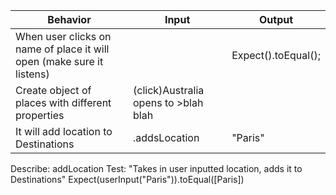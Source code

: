 | Behavior                                                        | Input     | Output    |
| --------------------------------------------------------------- | --------- | --------- |
| When user clicks on name of place it will open (make sure it listens) |  | Expect().toEqual(); |
| Create object of places with different properties| (click)Australia opens to >blah blah|  |
| It will add location to Destinations | .addsLocation | "Paris" |





Describe: addLocation
Test: "Takes in user inputted location, adds it to Destinations"
Expect(userInput("Paris")).toEqual([Paris])

